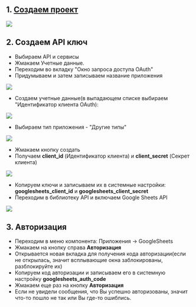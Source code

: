 ## 1. [Создаем проект](https://console.developers.google.com/)

![](https://file.modx.pro/files/a/1/6/a16ee1bb99cab1dd757099e227c43a84.jpg)

## 2. Создаем API ключ

-   Выбираем API и сервисы
-   Жмакаем Учетные данные.
-   Переходим во вкладку "Окно запроса доступа OAuth"
-   Придумываем и затем записываем название приложения

![](https://file.modx.pro/files/0/9/7/09752d28e9021f884bfc254baa42e7f9.jpg)

-   Создаем учетные данные(в выпадающем списке выбираем "Идентификатор клиента OAuth):

![](https://file.modx.pro/files/e/1/2/e129a80cadaf7262a215d5f391a8a246.jpg)

-   Выбираем тип приложения - "Другие типы"

![](https://file.modx.pro/files/7/2/3/723ec5b465baab2d119ac843f04c0b47.jpg)

-   Жмакаем кнопку создать
-   Получаем **client_id** (Идентификатор клиента) и **client_secret** (Секрет клиента)

![](https://file.modx.pro/files/6/f/2/6f253887224cf09978ed16578cd56c64.jpg)

-   Копируем ключи и записываем их в системные настройки: **googlesheets_client_id** и **googlesheets_client_secret**
-   Переходим в библиотеку API и включаем Google Sheets API

![](https://file.modx.pro/files/a/6/3/a6324668770949c65f8176c9de8c2e26.jpg)

## 3. Авторизация

-   Переходим в меню компонента: Приложения -> GoogleSheets
-   Жмакаем на кнопку справа **Авторизация**
-   Открывается новая вкладка для получения кода авторизации(если не открылась, значит всплывающие окна заблокированы, разблокируйте их)
-   Копируем код авторизации и записываем его в системную настройку **googlesheets_auth_code**
-   Жмакаем еще раз на кнопку **Авторизация**
-   Если не увидели сообщения, что Вы успешно авторизованы, значит что-то пошло не так или Вы где-то ошиблись.
